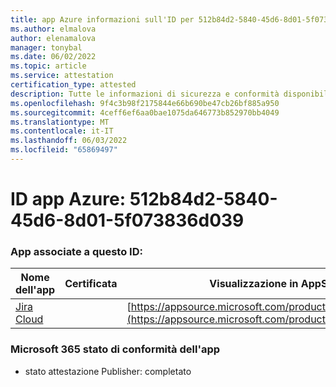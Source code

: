 ```yaml
---
title: app Azure informazioni sull'ID per 512b84d2-5840-45d6-8d01-5f073836d039
ms.author: elmalova
author: elenamalova
manager: tonybal
ms.date: 06/02/2022
ms.topic: article
ms.service: attestation
certification_type: attested
description: Tutte le informazioni di sicurezza e conformità disponibili per 512b84d2-5840-45d6-8d01-5f073836d039.
ms.openlocfilehash: 9f4c3b98f2175844e66b690be47cb26bf885a950
ms.sourcegitcommit: 4ceff6ef6aa0bae1075da646773b852970bb4049
ms.translationtype: MT
ms.contentlocale: it-IT
ms.lasthandoff: 06/03/2022
ms.locfileid: "65869497"
---
```

# <a name="azure-app-id-512b84d2-5840-45d6-8d01-5f073836d039"></a>ID app Azure: 512b84d2-5840-45d6-8d01-5f073836d039


### <a name="apps-associated-with-this-id"></a>App associate a questo ID:
| **Nome dell'app** | **Certificata** | **Visualizzazione in AppSource** |
|--------------|---------------|-----------------------|
| [Jira Cloud](../forward/WA200002140.md) |  | [https://appsource.microsoft.com/product/office/WA200002140](https://appsource.microsoft.com/product/office/WA200002140) |

### <a name="microsoft-365-app-compliance-status"></a>Microsoft 365 stato di conformità dell'app
- stato attestazione Publisher: completato
